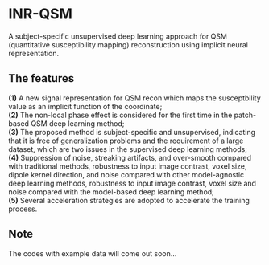 # INR-QSM
A subject-specific unsupervised deep learning approach for QSM (quantitative susceptibility mapping) reconstruction using implicit neural representation.
## The features   
**(1)** A new signal representation for QSM recon which maps the susceptbility value as an implicit function of the coordinate;  
**(2)** The non-local phase effect is considered for the first time in the patch-based QSM deep learning method;  
**(3)** The proposed method is subject-specific and unsupervised, indicating that it is free of generalization problems and the requirement of a large dataset, which are two issues in the supervised deep learning methods;  
**(4)** Suppression of noise, streaking artifacts, and over-smooth compared with traditional methods, robustness to input image contrast, voxel size, dipole kernel direction, and noise compared with other model-agnostic deep learning methods, robustness to input image contrast, voxel size and noise compared with the model-based deep learning method;  
**(5)** Several acceleration strategies are adopted to accelerate the training process.

## Note
The codes with example data will come out soon...


